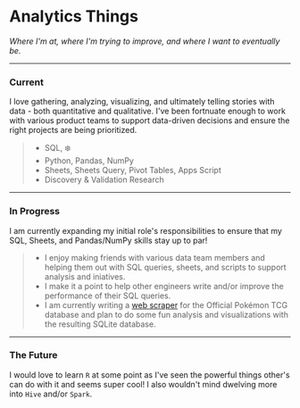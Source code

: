 # Analytics Things

_Where I'm at, where I'm trying to improve, and where I want to eventually be._

---

### Current

I love gathering, analyzing, visualizing, and ultimately telling stories with data - both quantitative and
qualitative. I've been fortnuate enough to work with various product teams to support data-driven decisions and ensure the right projects are being prioritized.

> - SQL, ❄️
> - Python, Pandas, NumPy
> - Sheets, Sheets Query, Pivot Tables, Apps Script
> - Discovery & Validation Research

---

### In Progress

I am currently expanding my initial role's responsibilities to ensure that my SQL, Sheets, and Pandas/NumPy skills stay up to par!

> - I enjoy making friends with various data team members and helping them out with SQL queries, sheets, and scripts to support analysis and iniatives.
> - I make it a point to help other engineers write and/or improve the performance of their SQL queries.
> - I am currently writing a [web scraper](https://github.com/nwgreenl/poke-card-scraper) for the Official Pokémon TCG database and plan to do some fun analysis and visualizations with the resulting SQLite database.

---

### The Future

I would love to learn `R` at some point as I've seen the powerful things other's can do with it and seems super cool! I also wouldn't mind dwelving more into `Hive` and/or `Spark`.
